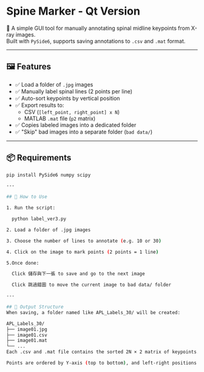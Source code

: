 # Spine Marker - Qt Version

🦴 A simple GUI tool for manually annotating spinal midline keypoints from X-ray images.  
Built with `PySide6`, supports saving annotations to `.csv` and `.mat` format.

---

## 🖼️ Features

- ✅ Load a folder of `.jpg` images
- ✅ Manually label spinal lines (2 points per line)
- ✅ Auto-sort keypoints by vertical position
- ✅ Export results to:
  - CSV (`[left_point, right_point] x N`)
  - MATLAB `.mat` file (`p2` matrix)
- ✅ Copies labeled images into a dedicated folder
- ✅ "Skip" bad images into a separate folder (`bad data/`)

---

## 📦 Requirements

```bash
pip install PySide6 numpy scipy

---

## 🚀 How to Use

1. Run the script:

  python label_ver3.py

2. Load a folder of .jpg images

3. Choose the number of lines to annotate (e.g. 10 or 30)

4. Click on the image to mark points (2 points = 1 line)

5.Once done:

  Click 儲存與下一張 to save and go to the next image

  Click 跳過錯圖 to move the current image to bad data/ folder

---

## 📁 Output Structure
When saving, a folder named like APL_Labels_30/ will be created:

APL_Labels_30/
├── image01.jpg
├── image01.csv
├── image01.mat
└── ...
Each .csv and .mat file contains the sorted 2N × 2 matrix of keypoints.

Points are ordered by Y-axis (top to bottom), and left-right positions are corrected automatically.
